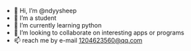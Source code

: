 - 👋 Hi, I’m @ndyysheep
- 👀 I’m a student
- 🌱 I’m currently learning python
- 💞️ I’m looking to collaborate on interesting apps or programs
- 📫 reach me by e-mail 1204623560@qq.com

<!---
ndyysheep/ndyysheep is a ✨ special ✨ repository because its `README.md` (this file) appears on your GitHub profile.
You can click the Preview link to take a look at your changes.
--->
